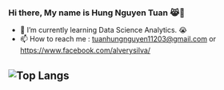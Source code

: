 ### Hi there, My name is Hung Nguyen Tuan  😹👋
- 🌱 I’m currently learning Data Science Analytics. 😭
- 📫 How to reach me : tuanhungnguyen11203@gmail.com or https://www.facebook.com/alverysilva/
  
## ![Top Langs](https://github-readme-stats.vercel.app/api/top-langs/?username=vanhunguwu&hide=html)

